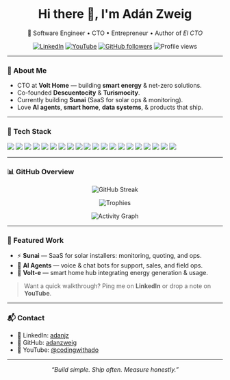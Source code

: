 <!-- Profile README for github.com/adanzweig -->
<!-- Feel free to tweak themes, hide fields, or reorder sections -->

<h1 align="center">Hi there 👋, I'm Adán Zweig</h1>
<p align="center">
  🚀 Software Engineer • CTO • Entrepreneur • Author of <i>El CTO</i>
</p>

<p align="center">
  <a href="https://linkedin.com/in/adanjz"><img alt="LinkedIn" src="https://img.shields.io/badge/LinkedIn-adanjz-blue?logo=linkedin"></a>
  <a href="https://youtube.com/@codingwithado"><img alt="YouTube" src="https://img.shields.io/badge/YouTube-@codingwithado-red?logo=youtube"></a>
  <a href="https://github.com/adanzweig"><img alt="GitHub followers" src="https://img.shields.io/github/followers/adanzweig?label=Follow&style=social"></a>
  <img alt="Profile views" src="https://komarev.com/ghpvc/?username=adanzweig&label=Visitors&color=0e75b6&style=flat">
</p>

---

### 🌟 About Me
- CTO at **Volt Home** — building **smart energy** & net-zero solutions.  
- Co-founded **Descuentocity** & **Turismocity**.  
- Currently building **Sunai** (SaaS for solar ops & monitoring).  
- Love **AI agents**, **smart home**, **data systems**, & products that ship.

---

### 🧰 Tech Stack
<p>
  <!-- Languages -->
  <img src="https://img.shields.io/badge/JavaScript-000?logo=javascript" />
  <img src="https://img.shields.io/badge/Node.js-000?logo=node.js" />
  <img src="https://img.shields.io/badge/React-000?logo=react" />
  <img src="https://img.shields.io/badge/React%20Native-000?logo=react" />
  <img src="https://img.shields.io/badge/Python-000?logo=python" />
  <img src="https://img.shields.io/badge/PHP-000?logo=php" />
  <img src="https://img.shields.io/badge/C%23-000?logo=c-sharp" />
  <!-- Data -->
  <img src="https://img.shields.io/badge/PostgreSQL-000?logo=postgresql" />
  <img src="https://img.shields.io/badge/BigQuery-000?logo=googlecloud" />
  <img src="https://img.shields.io/badge/Snowflake-000?logo=snowflake" />
  <!-- Cloud / DevOps -->
  <img src="https://img.shields.io/badge/AWS-000?logo=amazon-aws" />
  <img src="https://img.shields.io/badge/GCP-000?logo=google-cloud" />
  <img src="https://img.shields.io/badge/Docker-000?logo=docker" />
  <img src="https://img.shields.io/badge/Jenkins-000?logo=jenkins" />
  <img src="https://img.shields.io/badge/Nginx-000?logo=nginx" />
  <!-- AI -->
  <img src="https://img.shields.io/badge/OpenAI-000?logo=openai" />
  <img src="https://img.shields.io/badge/Google%20Gemini-000?logo=google" />
  <img src="https://img.shields.io/badge/Anthropic-000" />
  <img src="https://img.shields.io/badge/Hugging%20Face-000?logo=huggingface" />
  <img src="https://img.shields.io/badge/Pinecone-000" />
</p>

---

### 📊 GitHub Overview

<!-- Stats (dark/light aware) -->
<!-- <p align="center">
  <picture>
    <source 
      srcset="https://github-readme-stats.vercel.app/api?username=adanzweig&show_icons=true&hide_title=true&rank_icon=github&theme=radical&hide=issues"
      media="(prefers-color-scheme: dark)" />
    <source 
      srcset="https://github-readme-stats.vercel.app/api?username=adanzweig&show_icons=true&hide_title=true&rank_icon=github&hide=issues"
      media="(prefers-color-scheme: light), (prefers-color-scheme: no-preference)" />
    <img alt="GitHub stats" src="https://github-readme-stats.vercel.app/api?username=adanzweig&show_icons=true&hide_title=true&rank_icon=github&hide=issues" />
  </picture>
</p> -->


<!-- Streak -->
<p align="center">
  <img alt="GitHub Streak" src="https://github-readme-streak-stats.herokuapp.com/?user=adanzweig&theme=dark" />
</p>

<!-- Trophies -->
<p align="center">
  <img alt="Trophies" src="https://github-trophies.vercel.app/?username=adanzweig" />
</p>

<!-- Activity Graph -->
<p align="center">
  <img alt="Activity Graph" src="https://github-readme-activity-graph.vercel.app/graph?username=adanzweig&radius=8&height=280&area=true&hide_border=true&bg_color=0d1117&color=58a6ff&line=58a6ff&point=1f6feb&days=15" />
</p>

---

### 🧪 Featured Work
- ⚡ **Sunai** — SaaS for solar installers: monitoring, quoting, and ops.  
- 🤖 **AI Agents** — voice & chat bots for support, sales, and field ops.  
- 🏡 **Volt-e** — smart home hub integrating energy generation & usage.

> Want a quick walkthrough? Ping me on **LinkedIn** or drop a note on **YouTube**.

---

### 📬 Contact
- 💼 LinkedIn: <a href="https://linkedin.com/in/adanjz">adanjz</a>  
- 🐙 GitHub: <a href="https://github.com/adanzweig">adanzweig</a>  
- 🎥 YouTube: <a href="https://youtube.com/@codingwithado">@codingwithado</a>  

---

<p align="center">
  <i>“Build simple. Ship often. Measure honestly.”</i>
</p>

